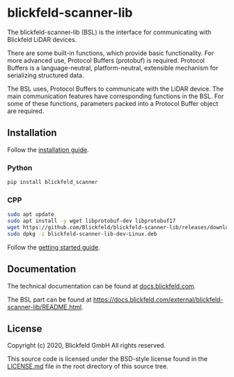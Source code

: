 # blickfeld-scanner-lib

The blickfeld-scanner-lib (BSL) is the interface for communicating with Blickfeld LiDAR devices.

There are some built-in functions, which provide basic functionality. For more advanced use, Protocol Buffers (protobuf) is required.
Protocol Buffers is a language-neutral, platform-neutral, extensible mechanism for serializing structured data.

The BSL uses, Protocol Buffers to communicate  with the LiDAR device. The main communication features have corresponding functions in the BSL.
For some of these functions, parameters packed into a Protocol Buffer object are required.

## Installation

Follow the [installation guide](https://docs.blickfeld.com/external/blickfeld-scanner-lib/install.html).

### Python

```bash
pip install blickfeld_scanner
```

### CPP

```bash
sudo apt update
sudo apt install -y wget libprotobuf-dev libprotobuf17
wget https://github.com/Blickfeld/blickfeld-scanner-lib/releases/download/latest/blickfeld-scanner-lib-dev-Linux.deb
sudo dpkg -i blickfeld-scanner-lib-dev-Linux.deb
```

Follow the [getting started guide](https://docs.blickfeld.com/external/blickfeld-scanner-lib/getting_started.html).

## Documentation

The technical documentation can be found at [docs.blickfeld.com](https://docs.blickfeld.com).

The BSL part can be found at https://docs.blickfeld.com/external/blickfeld-scanner-lib/README.html.

## License

Copyright (c) 2020, Blickfeld GmbH
All rights reserved.

This source code is licensed under the BSD-style license found in the
[LICENSE.md](LICENSE.md) file in the root directory of this source tree.
